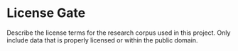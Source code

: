# License Gate

Describe the license terms for the research corpus used in this
project.  Only include data that is properly licensed or within the
public domain.
